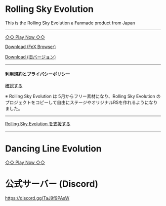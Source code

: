 <meta http-equiv="content-language" content="ja">
<meta name="robots" content="noindex">

# Rolling Sky Evolution
<p>This is the Rolling Sky Evolution a Fanmade product from Japan</p>

<hr size="3"/>

[◇◇ Play Now ◇◇](https://figseu-technology.github.io/)

<a href="https://github.com/Figseu-Technology/figseu-technology.github.io/releases/download/RSE_v1.0%CE%94/FeXBrowser.apk">Download (FeX Browser)</a>

<a href="https://github.com/Figseu-Technology/figseu-technology.github.io/releases/download/RSE_vE2.2/Rolling.Sky.Evolution.VerE2.2.zip">Download (旧バージョン)</a>

<hr size="3"/>

#### 利用規約とプライバシーポリシー

[確認する](https://figseu-technology.github.io/RCN_6N7eGCtczZLUxhJAud24RSH4D6QCdbTJpM9nYpFtQetriKYnka.html)

※ Rolling Sky Evolution は 5月からフリー素材になり、Rolling Sky Evolution のプロジェクトをコピーして自由にステージやオリジナルRSを作れるようになりました。

<hr size="3"/>

<a href="https://ko-fi.com/udalice">Rolling Sky Evolution を支援する</a>

<hr size="3">

# Dancing Line Evolution

[◇◇ Play Now ◇◇](https://figseu-technology.github.io/Dancing%20Line/)

# 公式サーバー (Discord)

https://discord.gg/TaJ9f9PAsW
